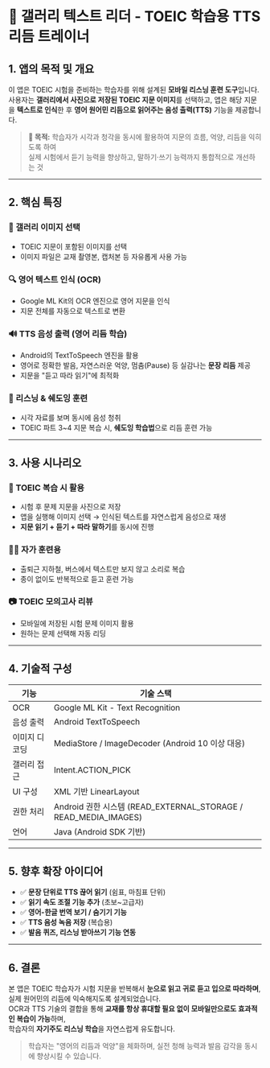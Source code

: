 # 📘 갤러리 텍스트 리더 - TOEIC 학습용 TTS 리듬 트레이너

## 1. 앱의 목적 및 개요

이 앱은 TOEIC 시험을 준비하는 학습자를 위해 설계된 **모바일 리스닝 훈련 도구**입니다.  
사용자는 **갤러리에서 사진으로 저장된 TOEIC 지문 이미지**를 선택하고, 앱은 해당 지문을 **텍스트로 인식**한 후 **영어 원어민 리듬으로 읽어주는 음성 출력(TTS)** 기능을 제공합니다.

> **📌 목적:** 학습자가 시각과 청각을 동시에 활용하여 지문의 흐름, 억양, 리듬을 익히도록 하여  
> 실제 시험에서 듣기 능력을 향상하고, 말하기·쓰기 능력까지 통합적으로 개선하는 것

---

## 2. 핵심 특징

### 📂 갤러리 이미지 선택
- TOEIC 지문이 포함된 이미지를 선택
- 이미지 파일은 교재 촬영본, 캡처본 등 자유롭게 사용 가능

### 🔍 영어 텍스트 인식 (OCR)
- Google ML Kit의 OCR 엔진으로 영어 지문을 인식
- 지문 전체를 자동으로 텍스트로 변환

### 🔊 TTS 음성 출력 (영어 리듬 학습)
- Android의 TextToSpeech 엔진을 활용
- 영어로 정확한 발음, 자연스러운 억양, 멈춤(Pause) 등 실감나는 **문장 리듬** 제공
- 지문을 "듣고 따라 읽기"에 최적화

### 🧠 리스닝 & 쉐도잉 훈련
- 시각 자료를 보며 동시에 음성 청취
- TOEIC 파트 3~4 지문 복습 시, **쉐도잉 학습법**으로 리듬 훈련 가능

---

## 3. 사용 시나리오

### 🎯 TOEIC 복습 시 활용
- 시험 후 문제 지문을 사진으로 저장  
- 앱을 실행해 이미지 선택 → 인식된 텍스트를 자연스럽게 음성으로 재생  
- **지문 읽기 + 듣기 + 따라 말하기**를 동시에 진행

### 🧑‍🏫 자가 훈련용
- 출퇴근 지하철, 버스에서 텍스트만 보지 않고 소리로 복습  
- 종이 없이도 반복적으로 듣고 훈련 가능

### 📷 TOEIC 모의고사 리뷰
- 모바일에 저장된 시험 문제 이미지 활용  
- 원하는 문제 선택해 자동 리딩

---

## 4. 기술적 구성

| 기능 | 기술 스택 |
|------|-----------|
| OCR | Google ML Kit - Text Recognition |
| 음성 출력 | Android TextToSpeech |
| 이미지 디코딩 | MediaStore / ImageDecoder (Android 10 이상 대응) |
| 갤러리 접근 | Intent.ACTION_PICK |
| UI 구성 | XML 기반 LinearLayout |
| 권한 처리 | Android 권한 시스템 (READ_EXTERNAL_STORAGE / READ_MEDIA_IMAGES) |
| 언어 | Java (Android SDK 기반) |

---

## 5. 향후 확장 아이디어

- ✅ **문장 단위로 TTS 끊어 읽기** (쉼표, 마침표 단위)
- ✅ **읽기 속도 조절 기능 추가** (초보~고급자)
- ✅ **영어-한글 번역 보기 / 숨기기 기능**
- ✅ **TTS 음성 녹음 저장** (복습용)
- ✅ **발음 퀴즈, 리스닝 받아쓰기 기능 연동**

---

## 6. 결론

본 앱은 TOEIC 학습자가 시험 지문을 반복해서 **눈으로 읽고 귀로 듣고 입으로 따라하며**, 실제 원어민의 리듬에 익숙해지도록 설계되었습니다.  
OCR과 TTS 기술의 결합을 통해 **교재를 항상 휴대할 필요 없이 모바일만으로도 효과적인 복습이 가능**하며,  
학습자의 **자기주도 리스닝 학습**을 자연스럽게 유도합니다.

> 학습자는 "영어의 리듬과 억양"을 체화하며, 실전 청해 능력과 발음 감각을 동시에 향상시킬 수 있습니다.
